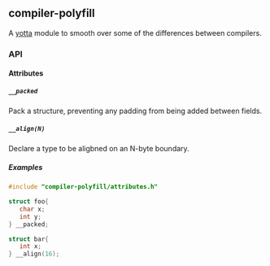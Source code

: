 ## compiler-polyfill

A [yotta](http://github.com/ARMmbed/yotta) module to smooth over some of the
differences between compilers.

### API

#### Attributes
##### `__packed`
Pack a structure, preventing any padding from being added between fields.

##### `__align(N)`
Declare a type to be aligbned on an N-byte boundary.

##### Examples
```C
#include "compiler-polyfill/attributes.h"

struct foo{
   char x;
   int y;
} __packed;

struct bar{
   int x;
} __align(16);
```


